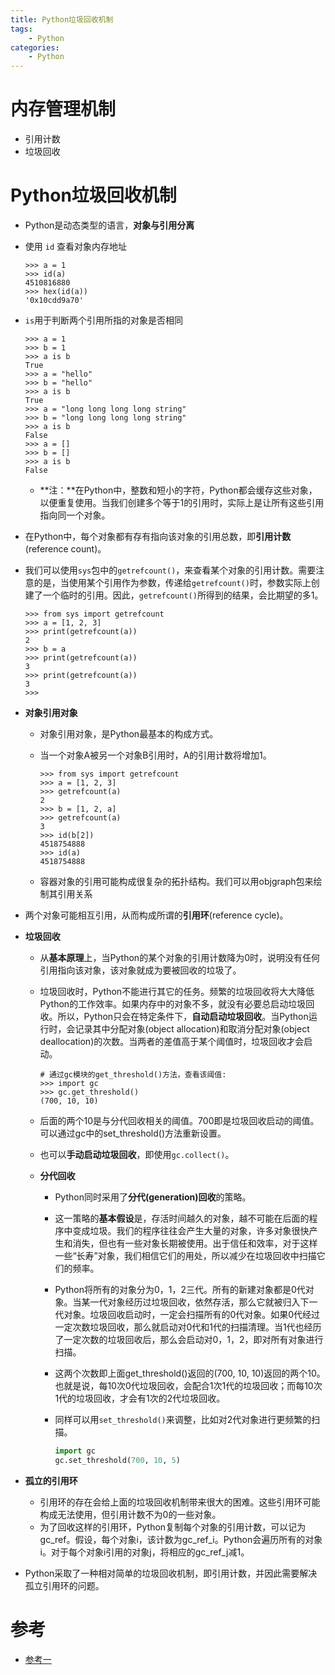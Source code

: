 ```yaml
---
title: Python垃圾回收机制
tags:
	- Python
categories:
	- Python
---
```


# 内存管理机制

- 引用计数
- 垃圾回收

# Python垃圾回收机制

- Python是动态类型的语言，**对象与引用分离**

- 使用 `id` 查看对象内存地址

  ```shell
  >>> a = 1
  >>> id(a)
  4510816880
  >>> hex(id(a))
  '0x10cdd9a70'
  ```

- `is`用于判断两个引用所指的对象是否相同

  ```shell
  >>> a = 1
  >>> b = 1
  >>> a is b
  True
  >>> a = "hello"
  >>> b = "hello"
  >>> a is b
  True
  >>> a = "long long long long string"
  >>> b = "long long long long string"
  >>> a is b
  False
  >>> a = []
  >>> b = []
  >>> a is b
  False
  ```

  - **注：**在Python中，整数和短小的字符，Python都会缓存这些对象，以便重复使用。当我们创建多个等于1的引用时，实际上是让所有这些引用指向同一个对象。

- 在Python中，每个对象都有存有指向该对象的引用总数，即**引用计数**(reference count)。

- 我们可以使用`sys`包中的`getrefcount()`，来查看某个对象的引用计数。需要注意的是，当使用某个引用作为参数，传递给`getrefcount()`时，参数实际上创建了一个临时的引用。因此，`getrefcount()`所得到的结果，会比期望的多1。

  ```shell
  >>> from sys import getrefcount
  >>> a = [1, 2, 3]
  >>> print(getrefcount(a))
  2
  >>> b = a
  >>> print(getrefcount(a))
  3
  >>> print(getrefcount(a))
  3
  >>> 
  ```

- **对象引用对象**

  - 对象引用对象，是Python最基本的构成方式。

  - 当一个对象A被另一个对象B引用时，A的引用计数将增加1。

    ```shell
    >>> from sys import getrefcount
    >>> a = [1, 2, 3]
    >>> getrefcount(a)
    2
    >>> b = [1, 2, a]
    >>> getrefcount(a)
    3
    >>> id(b[2])
    4518754888
    >>> id(a)
    4518754888
    ```

  - 容器对象的引用可能构成很复杂的拓扑结构。我们可以用objgraph包来绘制其引用关系

- 两个对象可能相互引用，从而构成所谓的**引用环**(reference cycle)。

- **垃圾回收**

  - 从**基本原理**上，当Python的某个对象的引用计数降为0时，说明没有任何引用指向该对象，该对象就成为要被回收的垃圾了。

  - 垃圾回收时，Python不能进行其它的任务。频繁的垃圾回收将大大降低Python的工作效率。如果内存中的对象不多，就没有必要总启动垃圾回收。所以，Python只会在特定条件下，**自动启动垃圾回收**。当Python运行时，会记录其中分配对象(object allocation)和取消分配对象(object deallocation)的次数。当两者的差值高于某个阈值时，垃圾回收才会启动。

    ```shell
    # 通过gc模块的get_threshold()方法，查看该阈值:
    >>> import gc
    >>> gc.get_threshold()
    (700, 10, 10)
    ```

  - 后面的两个10是与分代回收相关的阈值。700即是垃圾回收启动的阈值。可以通过gc中的set_threshold()方法重新设置。

  - 也可以**手动启动垃圾回收**，即使用`gc.collect()`。

  - **分代回收**

    - Python同时采用了**分代(generation)回收**的策略。

    - 这一策略的**基本假设**是，存活时间越久的对象，越不可能在后面的程序中变成垃圾。我们的程序往往会产生大量的对象，许多对象很快产生和消失，但也有一些对象长期被使用。出于信任和效率，对于这样一些“长寿”对象，我们相信它们的用处，所以减少在垃圾回收中扫描它们的频率。

    - Python将所有的对象分为0，1，2三代。所有的新建对象都是0代对象。当某一代对象经历过垃圾回收，依然存活，那么它就被归入下一代对象。垃圾回收启动时，一定会扫描所有的0代对象。如果0代经过一定次数垃圾回收，那么就启动对0代和1代的扫描清理。当1代也经历了一定次数的垃圾回收后，那么会启动对0，1，2，即对所有对象进行扫描。

    - 这两个次数即上面get_threshold()返回的(700, 10, 10)返回的两个10。也就是说，每10次0代垃圾回收，会配合1次1代的垃圾回收；而每10次1代的垃圾回收，才会有1次的2代垃圾回收。

    - 同样可以用`set_threshold()`来调整，比如对2代对象进行更频繁的扫描。

      ```python
      import gc
      gc.set_threshold(700, 10, 5)
      ```

- **孤立的引用环**

  - 引用环的存在会给上面的垃圾回收机制带来很大的困难。这些引用环可能构成无法使用，但引用计数不为0的一些对象。
  - 为了回收这样的引用环，Python复制每个对象的引用计数，可以记为gc_ref。假设，每个对象i，该计数为gc_ref_i。Python会遍历所有的对象i。对于每个对象i引用的对象j，将相应的gc_ref_j减1。

- Python采取了一种相对简单的垃圾回收机制，即引用计数，并因此需要解决孤立引用环的问题。

# 参考

- [参考一](http://www.cnblogs.com/vamei/p/3232088.html)